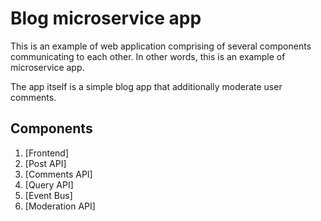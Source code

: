 # Blog microservice app

This is an example of web application comprising of several components communicating to each other. In other words, this is an example of microservice app.

The app itself is a simple blog app that additionally moderate user comments.

## Components

1. [Frontend]
2. [Post API]
3. [Comments API]
4. [Query API]
5. [Event Bus]
6. [Moderation API]
